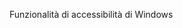 <Token xmlns:xlink="http://www.w3.org/1999/xlink">Funzionalità di accessibilità di Windows</Token>

<!--HONumber=Mar16_HO1-->


